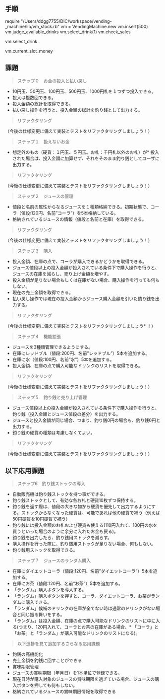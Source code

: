 ## 手順
require "/Users/ddgg7755/DIC/workspace/vending-_machine/lib/vm_stock.rb"
vm = VendingMachine.new
vm.insert(500)
vm.judge_available_drinks
vm.select_drink(1)
vm.check_sales

vm.select_drink

vm.current_slot_money

## 課題
> ステップ０　お金の投入と払い戻し
> 
* 10円玉、50円玉、100円玉、500円玉、1000円札を１つずつ投入できる。
* 投入は複数回できる。
* 投入金額の総計を取得できる。
* 払い戻し操作を行うと、投入金額の総計を釣り銭として出力する。
> リファクタリング
> 
（今後の仕様変更に備えて実装とテストをリファクタリングしましょう！）

> ステップ１　扱えないお金
> 
* 想定外のもの（硬貨：１円玉、５円玉。お札：千円札以外のお札）が* 投入された場合は、投入金額に加算せず、それをそのまま釣り銭としてユーザに出力する。
> リファクタリング
> 
（今後の仕様変更に備えて実装とテストをリファクタリングしましょう！）

> ステップ２　ジュースの管理
> 
* 値段と名前の属性からなるジュースを１種類格納できる。初期状態で、コーラ（値段:120円、名前”コーラ”）を5本格納している。
* 格納されているジュースの情報（値段と名前と在庫）を取得できる。

> リファクタリング
> 
（今後の仕様変更に備えて実装とテストをリファクタリングしましょう！）

> ステップ３　購入
> 
* 投入金額、在庫の点で、コーラが購入できるかどうかを取得できる。
* ジュース値段以上の投入金額が投入されている条件下で購入操作を行うと、ジュースの在庫を減らし、売り上げ金額を増やす。
* 投入金額が足りない場合もしくは在庫がない場合、購入操作を行っても何もしない。
* 現在の売上金額を取得できる。
* 払い戻し操作では現在の投入金額からジュース購入金額を引いた釣り銭を出力する。

> リファクタリング
> 
（今後の仕様変更に備えて実装とテストをリファクタリングしましょう* ！）

> ステップ４　機能拡張
> 
* ジュースを3種類管理できるようにする。
* 在庫にレッドブル（値段:200円、名前”レッドブル”）5本を追加する。
* 在庫に水（値段:100円、名前”水”）5本を追加する。
* 投入金額、在庫の点で購入可能なドリンクのリストを取得できる。

> リファクタリング
> 
（今後の仕様変更に備えて実装とテストをリファクタリングしましょう！）

> ステップ５　釣り銭と売り上げ管理
> 
* ジュース値段以上の投入金額が投入されている条件下で購入操作を行うと、釣り銭（投入金額とジュース値段の差分）を出力する。
* ジュースと投入金額が同じ場合、つまり、釣り銭0円の場合も、釣り銭0円と出力する。
* 釣り銭の硬貨の種類は考慮しなくてよい。

> リファクタリング
> 
（今後の仕様変更に備えて実装とテストをリファクタリングしましょう！）


## 以下応用課題

> ステップ6　釣り銭ストックの導入
> 
* 自動販売機は釣り銭ストックを持つ事ができる。
* 釣り銭ストックとして、有効な各お札と硬貨10枚ずつ保持する。
* 釣り銭を返す際は、値段の大きな物から硬貨を優先して出力するようにする。ストックからなくなった硬貨は、可能であれば他の硬貨で補う（例えば50円硬貨を10円硬貨で補う）
* 釣り銭には投入金額のお札および硬貨も使える(110円入れて、100円の水を買うといった場合のように余分に入れたお金も戻る)。
* 釣り銭を出力したら、釣り銭用ストックを減らす。
* 購入操作を行った際に、釣り銭用ストックが足りない場合、何もしない。
* 釣り銭用ストックを取得できる。
> ステップ７　ジュースのランダム購入
> 
* 在庫にダイエットコーラ（値段:120円、名前”ダイエットコーラ”）5本を追加する。
* 在庫にお茶（値段:120円、名前”お茶”）5本を追加する。
* 「ランダム」購入ボタンを導入する。
* 「ランダム」購入ボタンを押すと、コーラ、ダイエットコーラ、お茶がランダムに購入できる。
* 「ランダム」候補のドリンクの在庫が全てない時は通常のドリンクがない場合と同じ振る舞いをする。
* 「ランダム」は投入金額、在庫の点で購入可能なドリンクのリストに中に入る(つまり、120円入れて、コーラとお茶の在庫がある場合、* 「コーラ」と「お茶」と「ランダム」が購入可能なドリンクのリストになる)。

> 以下進捗を見て追加するさらなる応用課題
> 
* 釣銭の高機能化
* 売上金額を釣銭に回すことができる
* 賞味期限管理
* ジュースの賞味期限（年月日）を1本単位で登録できる。
* 現在日時が購入対象のジュースの賞味期限を過ぎている場合、ジュースの購入ボタンを押しても何もしない。
* 格納されているジュースの賞味期限情報を取得できる
